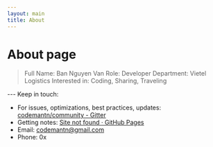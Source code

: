 ```yaml
---
layout: main
title: About
---
```

# About page

> Full Name: Ban Nguyen Van
> Role: Developer
> Department: Vietel Logistics
> Interested in: Coding, Sharing, Traveling

--- Keep in touch:

- For issues, optimizations, best practices, updates: [codemantn/community - Gitter](https://gitter.im/codemantn/community)
- Getting notes: [Site not found · GitHub Pages](https://labanhspo.github.io/codemantn)
- Email: codemantn@gmail.com
- Phone: 0x